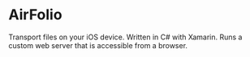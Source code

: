 AirFolio
========
Transport files on your iOS device.
Written in C# with Xamarin.
Runs a custom web server that is accessible from a browser.
